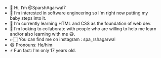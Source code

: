 - 👋 Hi, I’m @SparshAgarwal7
- 👀 I’m interested in software engineering so I'm right now putting my baby steps into it.
- 🌱 I’m currently learning HTML and CSS as the foundation of web dev.
- 💞️ I’m looking to collaborate with people who are willing to help me learn and/or also learning with me 😃.
- 👉🏻 You can find me on instagram : spa_rshagarwal
- 😄 Pronouns: He/him
- ⚡ Fun fact: I'm only 17 years old.

<!---
SparshAgarwal7/SparshAgarwal7 is a ✨ special ✨ repository because its `README.md` (this file) appears on your GitHub profile.
You can click the Preview link to take a look at your changes.
--->
